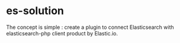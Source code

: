 # es-solution


The concept is simple :
  create a plugin to connect Elasticsearch with elasticsearch-php client product by Elastic.io.
